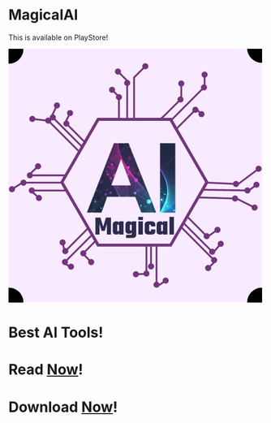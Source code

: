# MagicalAI
This is available on PlayStore!


![Logo](MagicalAI.png)

# Best AI Tools!

# Read [Now](https://magicalaiapp.blogspot.com/2023/05/Magical-AI-Android-App-For-All-AI-tools.html)!

# Download [Now](https://play.google.com/store/apps/details?id=com.magicalai)!



